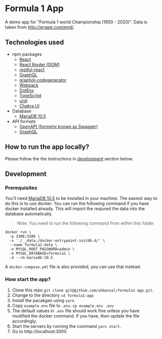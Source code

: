 # Formula 1 App

A demo app for "Formula 1 world Championship (1950 - 2020)". Data is taken from http://ergast.com/mrd/.

## Technologies used

- npm packages
  - [React](https://reactjs.org/)
  - [React Router (DOM)](https://reactrouter.com/)
  - [restful-react](https://github.com/contiamo/restful-react/)
  - [GraphQL](https://github.com/graphql/graphql-js)
  - [graphql-codegenerator](http://graphql-code-generator.com/)
  - [Webpack](https://webpack.js.org/)
  - [DotEnv](https://github.com/motdotla/dotenv)
  - [TypeScript](https://www.typescriptlang.org/)
  - [urql](https://formidable.com/open-source/urql/)
  - [Chakra UI](https://chakra-ui.com/)
- Database
  - [MariaDB 10.5](https://mariadb.com/)
- API formats
  - [OpenAPI (formerly known as Swagger)](https://swagger.io/docs/specification/about/)
  - [GraphQL](https://graphql.org/)

## How to run the app locally?

Please follow the the instructions in [development](#development) section below.

## Development

### Prerequisites

You'll need [MariaDB 10.5](https://mariadb.com/) to be installed in your machine. The easiest way to do this is to use docker.
You can run the following command if you have docker installed already. This will import the reqiured the data into the database automatically.

> Note: You need to run the following command from within this folder

```
docker run \
  -p 3306:3306 \
  -v './__data:/docker-entrypoint-initdb.d/' \
  --name formula1-data \
  -e MYSQL_ROOT_PASSWORD=admin \
  -e MYSQL_DATABASE=formula1 \
  -d --rm mariadb:10.5
```

A `docker-compose.yml` file is also provided, you can use that instead.

### How start the app?

1. Clone this repo `git clone git@github.com/vkbansal/formula1-app.git`.
2. Change to the directory `cd formula1-app`
3. Install the pacakges using `yarn`
4. Copy `example.env` file to `.env`. `cp example.env .env`
5. The default values in `.env` file should work fine unless you have modified the docker command. If you have, then update the file accordingly.
6. Start the servers by running the command `yarn start`.
7. Go to http://localhost:3000
